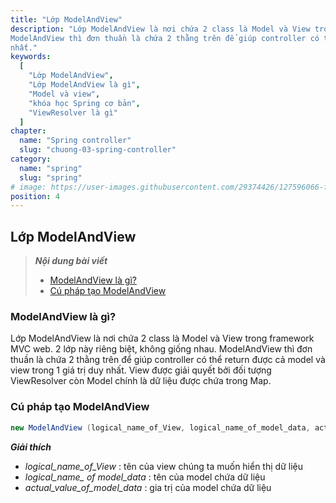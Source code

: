 ```yaml
---
title: "Lớp ModelAndView"
description: "Lớp ModelAndView là nơi chứa 2 class là Model và View trong framework MVC web. 2 lớp này riêng biệt, không giống nhau. 
ModelAndView thì đơn thuần là chứa 2 thằng trên để giúp controller có thể return được cả model và view trong 1 giá trị duy
nhất."
keywords:
  [
    "Lớp ModelAndView",
    "Lớp ModelAndView là gì",
    "Model và view",
    "khóa học Spring cơ bản",
    "ViewResolver là gì"
  ]
chapter:
  name: "Spring controller"
  slug: "chuong-03-spring-controller"
category:
  name: "spring"
  slug: "spring"
# image: https://user-images.githubusercontent.com/29374426/127596066-fa46df01-982f-4a72-b6d1-f7d8f5c5a9b3.png
position: 4
---
```


## Lớp ModelAndView

> ***Nội dung bài viết***
> - [ModelAndView là gì?](#modelandview-là-gì)
> - [Cú pháp tạo ModelAndView](#cú-pháp-tạo-modelandview)

### ModelAndView là gì?
Lớp ModelAndView là nơi chứa 2 class là Model và View trong framework MVC web. 2 lớp này riêng biệt, không giống nhau. ModelAndView thì đơn thuần là chứa 2 thằng trên để giúp controller có thể return được cả model và view trong 1 giá trị duy
nhất.
View được giải quyết bởi đối tượng ViewResolver còn Model chính là dữ liệu được chứa trong Map. 


### Cú pháp tạo ModelAndView

```java
new ModelAndView (logical_name_of_View, logical_name_of_model_data, actual_value_of_model_data)
```

***Giải thích***
- *logical_name_of_View* : tên của view chúng ta muốn hiển thị dữ liệu
- *logical_name_ of model_data* : tên của model chứa dữ liệu
- *actual_value_of_model_data* : gia trị của model chứa dữ liệu

